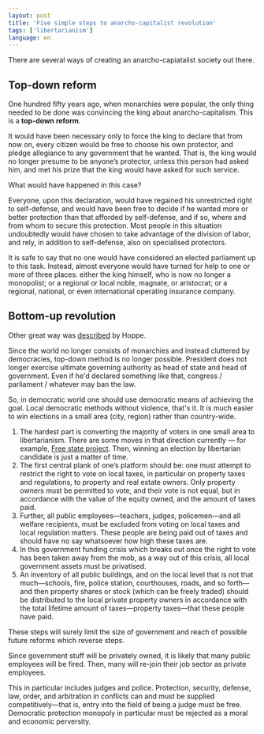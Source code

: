 ```yaml
---
layout: post
title: 'Five simple steps to anarcho-capitalist revolution'
tags: ['libertarianism']
language: en
---
```


There are several ways of creating an anarcho-capiatalist society out there.

## Top-down reform

One hundred fifty years ago, when monarchies were popular, the only thing needed to be done was convincing the king about anarcho-capitalism. This is a **top-down reform**.

It would have been necessary only to force the king to declare that from now on, every citizen would be free to choose his own protector, and pledge allegiance to any government that he wanted. That is, the king would no longer presume to be anyone’s protector, unless this person had asked him, and met his prize that the king would have asked for such service.

What would have happened in this case?

Everyone, upon this declaration, would have regained his unrestricted right to self-defense, and would have been free to decide if he wanted more or better protection than that afforded by self-defense, and if so, where and from whom to secure this protection. Most people in this situation undoubtedly would have chosen to take advantage of the division of labor, and rely, in addition to self-defense, also on specialised protectors.

It is safe to say that no one would have considered an elected parliament up to this task. Instead, almost everyone would have turned for help to one or more of three places: either the king himself, who is now no longer a monopolist; or a regional or local noble, magnate, or aristocrat; or a regional, national, or even international operating insurance company.

## Bottom-up revolution

Other great way was [described](http://mises.org/document/4365/) by Hoppe.

Since the world no longer consists of monarchies and instead cluttered by democracies, top-down method is no longer possible. President does not longer exercise ultimate governing authority as head of state and head of government. Even if he'd declared something like that, congress / parliament / whatever may ban the law.

So, in democratic world one should use democratic means of achieving the goal. Local democratic methods without violence, that's it. It is much easier to win elections in a small area (city, region) rather than country-wide.

1. The hardest part is converting the majority of voters in one small area to libertarianism. There are some moves in that direction currently — for example, [Free state project](http://en.wikipedia.org/wiki/Free_State_Project). Then, winning an election by libertarian candidate is just a matter of time.
2. The first central plank of one’s platform should be: one must attempt to restrict the right to vote on local taxes, in particular on property taxes and regulations, to property and real estate owners. Only property owners must be permitted to vote, and their vote is not equal, but in accordance with the value of the equity owned, and the amount of taxes paid.
3. Further, all public employees—teachers, judges, policemen—and all welfare recipients, must be excluded from voting on local taxes and local regulation matters. These people are being paid out of taxes and should have no say whatsoever how high these taxes are.
4. In this government funding crisis which breaks out once the right to vote has been taken away from the mob, as a way out of this crisis, all local government assets must be privatised.
5. An inventory of all public buildings, and on the local level that is not that much—schools, fire, police station, courthouses, roads, and so forth—and then property shares or stock (which can be freely traded) should be distributed to the local private property owners in accordance with the total lifetime amount of taxes—property taxes—that these people have paid.

These steps will surely limit the size of government and reach of possible future reforms which reverse steps.

Since government stuff will be privately owned, it is likely that many public employees will be fired. Then, many will re-join their job sector as private employees.

This in particular includes judges and police. Protection, security, defense, law, order, and arbitration in conflicts can and must be supplied competitively—that is, entry into the field of being a judge must be free. Democratic protection monopoly in particular must be rejected as a moral and economic perversity.
